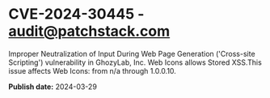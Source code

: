 # CVE-2024-30445 - audit@patchstack.com

Improper Neutralization of Input During Web Page Generation ('Cross-site Scripting') vulnerability in GhozyLab, Inc. Web Icons allows Stored XSS.This issue affects Web Icons: from n/a through 1.0.0.10.



**Publish date:** 2024-03-29
